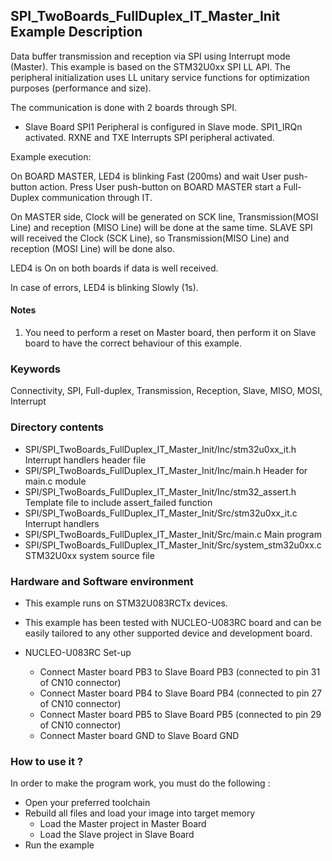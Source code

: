 ## <b>SPI_TwoBoards_FullDuplex_IT_Master_Init Example Description</b>

Data buffer transmission and reception via SPI using Interrupt mode (Master). This
example is based on the STM32U0xx SPI LL API. The peripheral
initialization uses LL unitary service functions for optimization purposes (performance and size).

The communication is done with 2 boards through SPI.

- Slave Board
  SPI1 Peripheral is configured in Slave mode.
  SPI1_IRQn activated.
  RXNE and TXE Interrupts SPI peripheral activated.

Example execution:

On BOARD MASTER, LED4 is blinking Fast (200ms) and wait User push-button action.
Press User push-button on BOARD MASTER start a Full-Duplex communication through IT.

On MASTER side, Clock will be generated on SCK line, Transmission(MOSI Line) and reception (MISO Line)
will be done at the same time.
SLAVE SPI will received  the Clock (SCK Line), so Transmission(MISO Line) and reception (MOSI Line) will be done also.

LED4 is On on both boards if data is well received.

In case of errors, LED4 is blinking Slowly (1s).

#### <b>Notes</b>

 1. You need to perform a reset on Master board, then perform it on Slave board
    to have the correct behaviour of this example.

### <b>Keywords</b>

Connectivity, SPI, Full-duplex, Transmission, Reception, Slave, MISO, MOSI, Interrupt

### <b>Directory contents</b>

  - SPI/SPI_TwoBoards_FullDuplex_IT_Master_Init/Inc/stm32u0xx_it.h          Interrupt handlers header file
  - SPI/SPI_TwoBoards_FullDuplex_IT_Master_Init/Inc/main.h                  Header for main.c module
  - SPI/SPI_TwoBoards_FullDuplex_IT_Master_Init/Inc/stm32_assert.h          Template file to include assert_failed function
  - SPI/SPI_TwoBoards_FullDuplex_IT_Master_Init/Src/stm32u0xx_it.c          Interrupt handlers
  - SPI/SPI_TwoBoards_FullDuplex_IT_Master_Init/Src/main.c                  Main program
  - SPI/SPI_TwoBoards_FullDuplex_IT_Master_Init/Src/system_stm32u0xx.c      STM32U0xx system source file

### <b>Hardware and Software environment</b>

  - This example runs on STM32U083RCTx devices.

  - This example has been tested with NUCLEO-U083RC board and can be
    easily tailored to any other supported device and development board.

  - NUCLEO-U083RC Set-up
    - Connect Master board PB3 to Slave Board PB3 (connected to pin 31 of CN10 connector)
    - Connect Master board PB4 to Slave Board PB4 (connected to pin 27 of CN10 connector)
    - Connect Master board PB5 to Slave Board PB5 (connected to pin 29 of CN10 connector)
    - Connect Master board GND to Slave Board GND

### <b>How to use it ?</b>  

In order to make the program work, you must do the following :

 - Open your preferred toolchain
 - Rebuild all files and load your image into target memory
    - Load the Master project in Master Board
    - Load the Slave project in Slave Board
 - Run the example
 